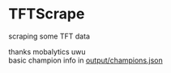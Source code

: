 # TFTScrape
scraping some TFT data

thanks mobalytics uwu  
basic champion info in [output/champions.json](https://github.com/Joshimello/TFTScrape/blob/main/output/champions.json)
